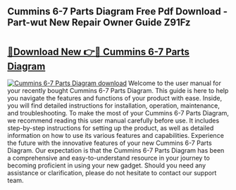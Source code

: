 ## Cummins 6-7 Parts Diagram Free Pdf Download - Part-wut New Repair Owner Guide Z91Fz

# <h2><a href="http://dfltqa.blite.top/?on=Cummins+6-7+Parts+Diagram">🔗Download New 👉🔴 Cummins 6-7 Parts Diagram</a></h2>

[![Cummins 6-7 Parts Diagram download](https://i.imgur.com/lujVjoI.png)](http://dfltqa.blite.top/?on=Cummins+6-7+Parts+Diagram)
Welcome to the user manual for your recently bought Cummins 6-7 Parts Diagram. This guide is here to help you navigate the features and functions of your product with ease. Inside, you will find detailed instructions for installation, operation, maintenance, and troubleshooting. To make the most of your Cummins 6-7 Parts Diagram, we recommend reading this user manual carefully before use. It includes step-by-step instructions for setting up the product, as well as detailed information on how to use its various features and capabilities. Experience the future with the innovative features of your new Cummins 6-7 Parts Diagram. Our expectation is that the Cummins 6-7 Parts Diagram has been a comprehensive and easy-to-understand resource in your journey to becoming proficient in using your new gadget. Should you need any assistance or clarification, please do not hesitate to contact our support team.

